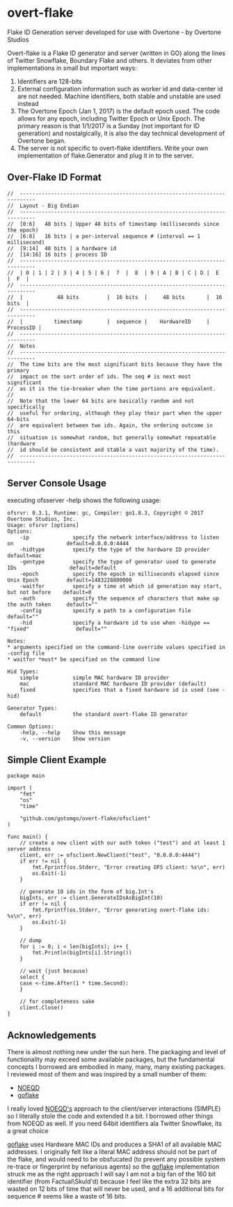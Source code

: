 # overt-flake
Flake ID Generation server developed for use with Overtone - by Overtone Studios

Overt-flake is a Flake ID generator and server (written in GO) along the lines of Twitter Snowflake, Boundary Flake and others. It deviates from other implementations in small but important ways:

1. Identifiers are 128-bits
2. External configuration information such as worker id and data-center id are not needed. Machine identifiers, both stable and unstable are used instead
3. The Overtone Epoch (Jan 1, 2017) is the default epoch used. The code allows for any epoch, including Twitter Epoch or Unix Epoch. The primary reason is that 1/1/2017 is a Sunday (not important for ID generation) and nostalgically, it is also the day technical development of Overtone began.
4. The server is not specific to overt-flake identifiers. Write your own implementation of flake.Generator and plug it in to the server.

## Over-Flake ID Format

```
//  ---------------------------------------------------------------------------
//  Layout - Big Endian
//  ---------------------------------------------------------------------------
//  [0:6]   48 bits | Upper 48 bits of timestamp (milliseconds since the epoch)
//  [6:8]   16 bits | a per-interval sequence # (interval == 1 millisecond)
//  [9:14]  48 bits | a hardware id
//  [14:16] 16 bits | process ID
//  ---------------------------------------------------------------------------
//  | 0 | 1 | 2 | 3 | 4 | 5 | 6 |  7  |  8  | 9 | A | B | C | D |  E  |  F  |
//  ---------------------------------------------------------------------------
//  |           48 bits         |  16 bits  |     48 bits       |  16 bits  |
//  ---------------------------------------------------------------------------
//  |          timestamp        |  sequence |    HardwareID     | ProcessID |
//  ---------------------------------------------------------------------------
//  Notes
//  ---------------------------------------------------------------------------
//  The time bits are the most significant bits because they have the primary
//  impact on the sort order of ids. The seq # is next most significant
//  as it is the tie-breaker when the time portions are equivalent.
//
//  Note that the lower 64 bits are basically random and not specifically
//  useful for ordering, although they play their part when the upper 64-bits
//  are equivalent between two ids. Again, the ordering outcome in this
//  situation is somewhat random, but generally somewhat repeatable (hardware
//  id should be consistent and stable a vast majority of the time).
//  ---------------------------------------------------------------------------
```

## Server Console Usage

executing ofsserver -help shows the following usage:

```
ofsrvr: 0.3.1, Runtime: gc, Compiler: go1.8.3, Copyright © 2017 Overtone Studios, Inc.
Usage: ofsrvr [options]
Options:
    -ip              specify the network interface/address to listen on                 default=0.0.0.0:4444
    -hidtype         specify the type of the hardware ID provider                       default=mac
    -gentype         specify the type of generator used to generate IDs                 default=default
    -epoch           specify the epoch in milliseconds elapsed since Unix Epoch         default=1483228800000
    -waitfor         specify a time at which id generation may start, but not before    default=0
    -auth            specify the sequence of characters that make up the auth token     default=""
    -config          specify a path to a configuration file                             default=""
    -hid             specify a hardware id to use when -hidype == "fixed"               default=""

Notes:
* arguments specified on the command-line override values specified in -config file
* waitfor *must* be specified on the command line

Hid Types:
    simple           simple MAC hardware ID provider
    mac              standard MAC hardware ID provider (default)
    fixed            specifies that a fixed hardware id is used (see -hid)

Generator Types:
    default          the standard overt-flake ID generator

Common Options:
    -help, --help    Show this message
    -v, --version    Show version
```

## Simple Client Example

```golang
package main

import (
	"fmt"
	"os"
	"time"

	"github.com/gotomgo/overt-flake/ofsclient"
)

func main() {
	// create a new client with our auth token ("test") and at least 1 server address
	client, err := ofsclient.NewClient("test", "0.0.0.0:4444")
	if err != nil {
		fmt.Fprintf(os.Stderr, "Error creating OFS client: %s\n", err)
		os.Exit(-1)
	}

	// generate 10 ids in the form of big.Int's
	bigInts, err := client.GenerateIDsAsBigInt(10)
	if err != nil {
		fmt.Fprintf(os.Stderr, "Error generating overt-flake ids: %s\n", err)
		os.Exit(-1)
	}

	// dump
	for i := 0; i < len(bigInts); i++ {
		fmt.Println(bigInts[i].String())
	}

	// wait (just because)
	select {
	case <-time.After(1 * time.Second):
	}

	// for completeness sake
	client.Close()
}
```

## Acknowledgements
There is almost nothing new under the sun here. The packaging and level of functionality may exceed some available packages, but the fundamental concepts I borrowed are embodied in many, many, many existing packages. I reviewed most of them and was inspired by a small number of them:

* [NOEQD](https://github.com/noeq/noeqd)
* [goflake](https://github.com/nmjmdr/goflake)

I really loved [NOEQD's](https://github.com/noeq/noeqd) approach to the client/server interactions (SIMPLE) so
I literally stole the code and extended it a bit. I borrowed other things from NOEQD as well. If you need 64bit identifiers
ala Twitter Snowflake, its a great choice

[goflake](https://github.com/nmjmdr/goflake) uses Hardware MAC IDs and produces a SHA1 of all available MAC addresses. I originally
felt like a literal MAC address should not be part of the flake, and would need to be obsfucated (to prevent any possible system
re-trace or fingerprint by nefarious agents) so the [goflake](https://github.com/nmjmdr/goflake) implementation struck me as the right approach
I will say I am not a big fan of the 160 bit identifier (from Factual\Skuld'd) because I feel like the extra 32 bits are wasted on
12 bits of time that will never be used, and a 16 additional bits for sequence # seems like a waste of 16 bits.
